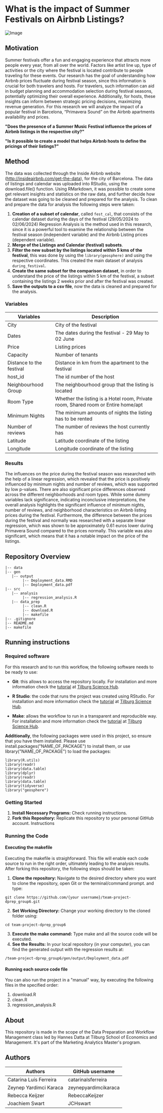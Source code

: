 # What is the impact of Summer Festivals on Airbnb Listings?

![Image](https://support.musicgateway.com/wp-content/uploads/2023/04/rawImage-scaled.jpg)

## Motivation
Summer festivals offer a fun and engaging experience that attracts more people every year, from all over the world. Factors like artist line up, type of activities or the city where the festival is located contribute to people traveling for these events. 
Our research has the goal of understanding how Airbnb prices fluctuate during festival season, since this information is crucial for both travelers and hosts. For travelers, such information can aid in budget planning and accommodation selection during festival seasons, potentially optimizing their overall experience. Additionally, for hosts, these insights can inform between strategic pricing decisions, maximizing revenue generation. 
For this research we will analyze the impact of a popular festival in Barcelona, “Primavera Sound” on the Airbnb apartments availability and prices.

**"Does the presence of a Summer Music Festival influence the prices of Airbnb listings in the respective city?"**

**"Is it possible to create a model that helps Airbnb hosts to define the pricings of their listings?"**

## Method
The data was collected through the Inside Airbnb website (http://insideairbnb.com/get-the-data), for the city of Barcelona. The data of listings and calendar was uploaded into RStudio, using the download.file() function.
Using RMarkdown, it was possible to create some get relevant insights and statistics on the raw data, and further decide how the dataset was going to be cleaned and prepared for the analysis.
To clean and prepare the data for analysis the following steps were taken:
1. **Creation of a subset of calendar**, called ```fest_cal```, that consists of the calendar dataset during the days of the festival (29/05/2024 to 02/06/2024)
Regression Analysis is the method used in this research, since it is a powerful tool to examine the relationship between the festival season (independent variable) and the Airbnb Listing prices (dependent variable).
2. **Merge of the Listings and Calendar (festival) subsets**.
3. **Filter the new subset by the listings located within 5 kms of the festival**, this was done by using the ```library(geosphere)``` and using the respective coordinates. This created the main dataset of analysis ```during_festival```.
4. **Create the same subset for the comparison dataset**, in order to understand the price of the listings within 5 km of the festival, a subset containing the listings 2 weeks prior and after the festival was created.
5. **Save the outputs to a csv file**, now the data is cleaned and prepared for the analysis.
 

### Variables

| Variables | Description |
|----------|----------|
| City   | City of the festival   |
| Dates    | The dates during the festival - 29 May to 02 June   |
| Price    | Listing prices   |
| Capacity    | Number of tenants   |
| Distance to the festival    | Distance in km from the apartment to the festival   |
| host_id    | The id number of the host   |
| Neighbourhood Group    | The neighbourhood group that the listing is located  |
| Room Type    | Whether the listing is a Hotel room, Private room, Shared room or Entire home/apt  |
| Minimum Nights    | The minimum amounts of nights the listing has to be rented  |
| Number of reviews    | The number of reviews the host currently has  |
| Latitude    | Latitude coordinate of the listing   |
| Longitude    | Longitude coordinate of the listing  |

### Results

The influences on the price during the festival season was researched with the help of a linear regression, which revealed that the price is positively influenced by minimum nights and number of reviews, which was supported by low p-values. There are also significant price differences observed across the different neighborhoods and room types. While some dummy variables lack significance, indicating inconclusive interpretations, the overall analysis highlights the significant influence of minimum nights, number of reviews, and neighborhood characteristics on Airbnb listing prices during the festival. Furthermore, the difference between the prices during the festival and normally was researched with a separate linear regression, which was shown to be approximately 0.61 euros lower during Primavera Sound compared to the prices normally. This variable was also significant, which means that it has a notable impact on the price of the listings.


## Repository Overview

```{r}
|-- data
|-- gen
   |-- output
        |-- Deployment_data.RMD
        |-- Deployment_data.pdf
|-- src
   |-- analysis
        |-- regression_analysis.R
   |-- data_prep
        |-- clean.R
        |-- download.R
        |-- makefile
|-- .gitignore
|-- README.md
|-- makefile

```
## Running instructions

### Required software
For this research and to run this workflow, the following software needs to be ready to use:

+ **Git**: this allows to access the repository locally. For installation and more information check the [tutorial](https://tilburgsciencehub.com/topics/automation/version-control/start-git/git/) at [Tilburg Science Hub](https://tilburgsciencehub.com).
   
+ **R Studio**: the code that runs the project was created using RStudio. For installation and more information check the [tutorial](https://tilburgsciencehub.com/topics/computer-setup/software-installation/rstudio/r/) at [Tilburg Science Hub](https://tilburgsciencehub.com).
   
+ **Make**: allows the workflow to run in a transparent and reproducible way. For installation and more information check the [tutorial](https://tilburgsciencehub.com/topics/automation/automation-tools/makefiles/make/) at [Tilburg Science Hub](https://tilburgsciencehub.com).

**Additionally**, the following packages were used in this project, so ensure that you have them installed. Please use install.packages("NAME_OF_PACKAGE") to install them, or use library("NAME_OF_PACKAGE") to load the packages:

```{r}
library(R.utils)
library(readr)
library(data.table)
library(dplyr)
library(readr)
library(data.table)
library(tidyverse)
library("geosphere")
```
### Getting Started

1. **Install Necessary Programs:** Check running instructions.
2. **Fork this Repository:** Replicate this repository to your personal GitHub account.
Instructions

### Running the Code
#### Executing the makefile
Executing the makefile is straighforward. This file will enable each code source to run in the right order, ultimately leading to the analysis results. After forking this repository, the following steps should be taken:
1. **Clone the repository:** Navigate to the desired directory where you want to clone the repository, open Git or the terminal/command prompt. and type:
```{r}
git clone https://github.com/{your username}/team-project-dprep_group6.git
```
2. **Set Working Directory:** Change your working directory to the cloned folder using:
```{r}
cd team-project-dprep_group6
```
3. **Execute the make command:** Type make and all the source code will be executed.
4. **See the Results:** In your local repository (in your computer), you can find the generated output with the regression results at:
```{r}
/team-project-dprep_group6/gen/output/Deployment_data.pdf
```
#### Running each source code file
You can also run the project in a "manual" way, by executing the following files in the specified order:
1. download.R
2. clean.R
3. regression_analysis.R

## About
This repository is made in the scope of the Data Preparation and Workflow Management class led by Hannes Datta at Tilburg School of Economics and Management. It's part of the Marketing Analytics Master's program.

## Authors
| Authors | GitHub username |
|----------|----------|
| Catarina Luís Ferreira   | catarinalsferreira   |
| Zeynep Yardimci Karaca    | zeynepyardimcikaraca   |
| Rebecca Keijzer| RebeccaKeijzer   |
| Joachiem Swart    | JCHswart |










